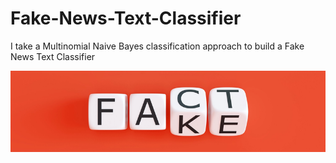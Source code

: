 # Fake-News-Text-Classifier
I take a Multinomial Naive Bayes classification approach to build a Fake News Text Classifier

![](fakeFact.png)
